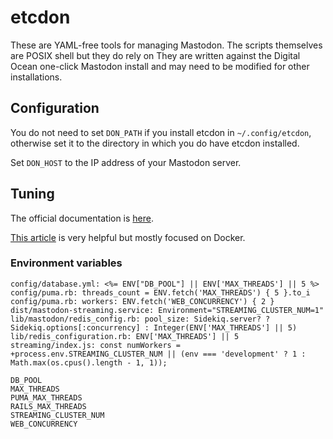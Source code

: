 # etcdon

These are YAML-free tools for managing Mastodon. The scripts themselves are
POSIX shell but they do rely on They are written against the
Digital Ocean one-click Mastodon install and may need to be modified for other
installations.

## Configuration

You do not need to set `DON_PATH` if you install etcdon in `~/.config/etcdon`,
otherwise set it to the directory in which you do have etcdon installed.

Set `DON_HOST` to the IP address of your Mastodon server.

## Tuning

The official documentation is
[here](https://docs.joinmastodon.org/admin/scaling/).

[This
article](https://nora.codes/post/scaling-mastodon-in-the-face-of-an-exodus/) is
very helpful but mostly focused on Docker.

### Environment variables

```
config/database.yml: <%= ENV["DB_POOL"] || ENV['MAX_THREADS'] || 5 %>
config/puma.rb: threads_count = ENV.fetch('MAX_THREADS') { 5 }.to_i
config/puma.rb: workers: ENV.fetch('WEB_CONCURRENCY') { 2 }
dist/mastodon-streaming.service: Environment="STREAMING_CLUSTER_NUM=1"
lib/mastodon/redis_config.rb: pool_size: Sidekiq.server? ? Sidekiq.options[:concurrency] : Integer(ENV['MAX_THREADS'] || 5)
lib/redis_configuration.rb: ENV['MAX_THREADS'] || 5
streaming/index.js: const numWorkers = +process.env.STREAMING_CLUSTER_NUM || (env === 'development' ? 1 : Math.max(os.cpus().length - 1, 1));

DB_POOL
MAX_THREADS
PUMA_MAX_THREADS
RAILS_MAX_THREADS
STREAMING_CLUSTER_NUM
WEB_CONCURRENCY
```
